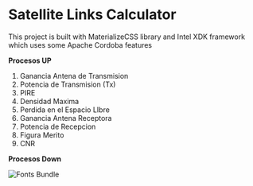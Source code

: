 

# Satellite Links Calculator

This project is built with MaterializeCSS library and Intel XDK framework which uses some Apache Cordoba features

**Procesos UP**

1. Ganancia Antena de Transmision
2. Potencia de Transmision (Tx)
3. PIRE
4. Densidad Maxima
5. Perdida en el Espacio LIbre
6. Ganancia Antena Receptora
7. Potencia de Recepcion
8. Figura Merito
9. CNR

**Procesos Down**

![Fonts Bundle](https://github.com/Luda16/satellite-link/blob/master/img/SatteliteLink.jpg)
